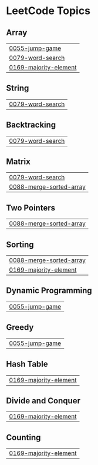 <!---LeetCode Topics Start-->
# LeetCode Topics
## Array
|  |
| ------- |
| [0055-jump-game](https://github.com/MrShaikh11/Leetcode-DSA/tree/master/0055-jump-game) |
| [0079-word-search](https://github.com/MrShaikh11/Leetcode-DSA/tree/master/0079-word-search) |
| [0169-majority-element](https://github.com/MrShaikh11/Leetcode-DSA/tree/master/0169-majority-element) |
## String
|  |
| ------- |
| [0079-word-search](https://github.com/MrShaikh11/Leetcode-DSA/tree/master/0079-word-search) |
## Backtracking
|  |
| ------- |
| [0079-word-search](https://github.com/MrShaikh11/Leetcode-DSA/tree/master/0079-word-search) |
## Matrix
|  |
| ------- |
| [0079-word-search](https://github.com/MrShaikh11/Leetcode-DSA/tree/master/0079-word-search) |
| [0088-merge-sorted-array](https://github.com/MrShaikh11/Leetcode-DSA/tree/master/0088-merge-sorted-array) |
## Two Pointers
|  |
| ------- |
| [0088-merge-sorted-array](https://github.com/MrShaikh11/Leetcode-DSA/tree/master/0088-merge-sorted-array) |
## Sorting
|  |
| ------- |
| [0088-merge-sorted-array](https://github.com/MrShaikh11/Leetcode-DSA/tree/master/0088-merge-sorted-array) |
| [0169-majority-element](https://github.com/MrShaikh11/Leetcode-DSA/tree/master/0169-majority-element) |
## Dynamic Programming
|  |
| ------- |
| [0055-jump-game](https://github.com/MrShaikh11/Leetcode-DSA/tree/master/0055-jump-game) |
## Greedy
|  |
| ------- |
| [0055-jump-game](https://github.com/MrShaikh11/Leetcode-DSA/tree/master/0055-jump-game) |
## Hash Table
|  |
| ------- |
| [0169-majority-element](https://github.com/MrShaikh11/Leetcode-DSA/tree/master/0169-majority-element) |
## Divide and Conquer
|  |
| ------- |
| [0169-majority-element](https://github.com/MrShaikh11/Leetcode-DSA/tree/master/0169-majority-element) |
## Counting
|  |
| ------- |
| [0169-majority-element](https://github.com/MrShaikh11/Leetcode-DSA/tree/master/0169-majority-element) |
<!---LeetCode Topics End-->
